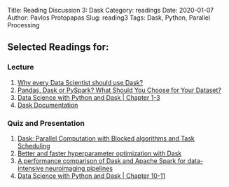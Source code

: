 Title: Reading Discussion 3: Dask 
Category: readings
Date: 2020-01-07
Author: Pavlos Protopapas
Slug: reading3
Tags: Dask, Python, Parallel Processing

## Selected Readings for:
### Lecture
1. [Why every Data Scientist should use Dask?](https://towardsdatascience.com/why-every-data-scientist-should-use-dask-81b2b850e15b)
2. [Pandas, Dask or PySpark? What Should You Choose for Your Dataset?](https://medium.com/datadriveninvestor/pandas-dask-or-pyspark-what-should-you-choose-for-your-dataset-c0f67e1b1d36)
3. [Data Science with Python and Dask | Chapter 1-3](https://learning-oreilly-com.ezp-prod1.hul.harvard.edu/library/view/data-science-with/9781617295607/?ar/?orpq&email=81275858%7cUNKNOWN%7cUNKNOWN&tstamp=1578629468&id=1287839571CFC84D014432CD0D6F52CA81908A25)
4. [Dask Documentation](https://docs.dask.org/en/latest/)

### Quiz and Presentation
1. [Dask: Parallel Computation with Blocked algorithms
and Task Scheduling](https://citeseerx.ist.psu.edu/viewdoc/download?doi=10.1.1.825.5314&rep=rep1&type=pdf)
2. [Better and faster hyperparameter optimization with
Dask](http://www.ce.uniroma2.it/courses/sdcc1617/articoli/bernstein_cc2014.pdf)
3. [A performance comparison of Dask and Apache Spark for data-intensive neuroimaging pipelines](https://arxiv.org/pdf/1907.13030.pdf)
4. [Data Science with Python and Dask | Chapter 10-11](https://learning-oreilly-com.ezp-prod1.hul.harvard.edu/library/view/data-science-with/9781617295607/?ar/?orpq&email=81275858%7cUNKNOWN%7cUNKNOWN&tstamp=1578629468&id=1287839571CFC84D014432CD0D6F52CA81908A25)